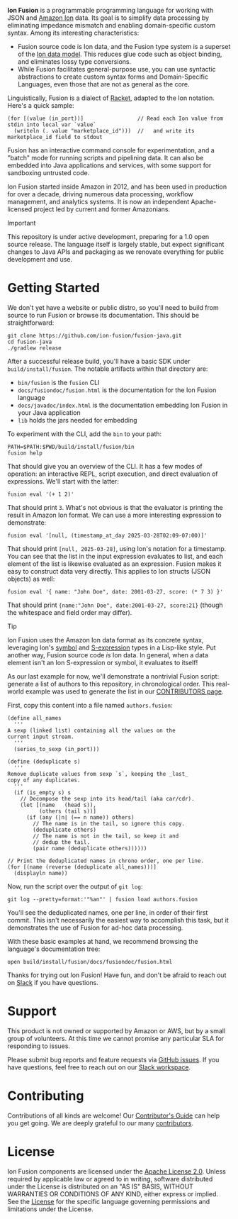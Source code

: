 <!-- Copyright Ion Fusion contributors. All rights reserved. -->
<!-- SPDX-License-Identifier: Apache-2.0 -->

**Ion Fusion** is a programmable programming language for working with JSON and [Amazon Ion][ion]
data. Its goal is to simplify data processing by eliminating impedance mismatch and enabling
domain-specific custom syntax. Among its interesting characteristics:

* Fusion source code is Ion data, and the Fusion type system is a superset of the
  [Ion data model][data]. This reduces glue code such as object binding, and eliminates lossy type
  conversions.
* While Fusion facilitates general-purpose use, you can use syntactic abstractions to create custom
  syntax forms and Domain-Specific Languages, even those that are not as general as the core.

Linguistically, Fusion is a dialect of [Racket][], adapted to the Ion notation. Here's a quick 
sample:

```
(for [(value (in_port))]                 // Read each Ion value from stdin into local var `value`
  (writeln (. value "marketplace_id")))  //   and write its marketplace_id field to stdout
```

Fusion has an interactive command console for experimentation, and a "batch" mode for running
scripts and pipelining data. It can also be embedded into Java applications and services, with
some support for sandboxing untrusted code.

Ion Fusion started inside Amazon in 2012, and has been used in production for over a
decade, driving numerous data processing, workflow management, and analytics systems.
It is now an independent Apache-licensed project led by current and former Amazonians.

> [!IMPORTANT]
> This repository is under active development, preparing for a 1.0 open source release. The language
> itself is largely stable, but expect significant changes to Java APIs and packaging as we
> renovate everything for public development and use.


# Getting Started

We don't yet have a website or public distro, so you'll need to build from source to run Fusion or
browse its documentation. This should be straightforward:

```shell
git clone https://github.com/ion-fusion/fusion-java.git
cd fusion-java
./gradlew release
```

After a successful release build, you'll have a basic SDK under `build/install/fusion`. The notable
artifacts within that directory are:

* `bin/fusion` is the `fusion` CLI
* `docs/fusiondoc/fusion.html` is the documentation for the Ion Fusion language
* `docs/javadoc/index.html` is the documentation embedding Ion Fusion in your Java application
* `lib` holds the jars needed for embedding

To experiment with the CLI, add the `bin` to your path:

```shell
PATH=$PATH:$PWD/build/install/fusion/bin
fusion help
```
That should give you an overview of the CLI. 
It has a few modes of operation: an interactive REPL, script execution, and direct 
evaluation of expressions. We'll start with the latter:

```shell
fusion eval '(+ 1 2)'
```

That should print `3`.  What's not obvious is that the evaluator is printing the result in 
Amazon Ion format.  We can use a more interesting expression to demonstrate:

```shell
fusion eval '[null, (timestamp_at_day 2025-03-28T02:09-07:00)]'
```

That should print `[null, 2025-03-28]`, using Ion's notation for a timestamp. You can see that the
list in the input expression evaluates to list, and each element of the list is likewise evaluated
as an expression. Fusion makes it easy to construct data very directly. This applies to Ion structs
(JSON objects) as well:

```shell
fusion eval '{ name: "John Doe", date: 2001-03-27, score: (* 7 3) }'
```

That should print `{name:"John Doe", date:2001-03-27, score:21}` (though the whitespace and field 
order may differ).

> [!TIP]
> Ion Fusion uses the Amazon Ion data format as its concrete syntax, leveraging Ion's [symbol][] 
> and [S-expression][sexp] types in a Lisp-like style. Put another way, Fusion source code _is_
> Ion data. In general, when a data element isn't an Ion S-expression or symbol, it evaluates to 
> itself!

As our last example for now, we'll demonstrate a nontrivial Fusion script: generate a list of 
authors to this repository, in chronological order. This real-world example was used to generate the
list in our [CONTRIBUTORS page](CONTRIBUTORS.md).

First, copy this content into a file named `authors.fusion`:

```
(define all_names
  '''
A sexp (linked list) containing all the values on the
current input stream.
  '''
  (series_to_sexp (in_port)))

(define (deduplicate s)
  '''
Remove duplicate values from sexp `s`, keeping the _last_
copy of any duplicates.
  '''
  (if (is_empty s) s
    // Decompose the sexp into its head/tail (aka car/cdr).
    (let [(name   (head s)),
          (others (tail s))]
      (if (any (|n| (== n name)) others)
        // The name is in the tail, so ignore this copy.
        (deduplicate others)
        // The name is not in the tail, so keep it and
        // dedup the tail.
        (pair name (deduplicate others))))))

// Print the deduplicated names in chrono order, one per line.
(for [(name (reverse (deduplicate all_names)))]
  (displayln name))
```

Now, run the script over the output of `git log`:

```shell
git log --pretty=format:'"%an"' | fusion load authors.fusion
```

You'll see the deduplicated names, one per line, in order of their first commit. This isn't 
necessarily the easiest way to accomplish this task, but it demonstrates the use of Fusion for 
ad-hoc data processing.

With these basic examples at hand, we recommend browsing the language's documentation tree:

```shell
open build/install/fusion/docs/fusiondoc/fusion.html
```

Thanks for trying out Ion Fusion!  Have fun, and don't be afraid to reach out on [Slack][slack] if
you have questions.


# Support

This product is not owned or supported by Amazon or AWS, but by a small group of volunteers.
At this time we cannot promise any particular SLA for responding to issues.

Please submit bug reports and feature requests via [GitHub issues][issues].
If you have questions, feel free to reach out on our [Slack workspace][slack].


# Contributing

Contributions of all kinds are welcome! Our [Contributor's Guide](CONTRIBUTING.md) can help you get 
going.  We are deeply grateful to our many [contributors](CONTRIBUTORS.md).

<!-- ALL-CONTRIBUTORS-LIST:START - Do not remove or modify this section -->
<!-- prettier-ignore-start -->
<!-- markdownlint-disable -->

<!-- markdownlint-restore -->
<!-- prettier-ignore-end -->

<!-- ALL-CONTRIBUTORS-LIST:END -->


# License

Ion Fusion components are licensed under the [Apache License 2.0](LICENSE). Unless required by
applicable law or agreed to in writing, software distributed under the License is distributed on
an "AS IS" BASIS, WITHOUT WARRANTIES OR CONDITIONS OF ANY KIND, either express or implied. See the
[License](LICENSE) for the specific language governing permissions and limitations under the
License.


[data]:   https://amazon-ion.github.io/ion-docs/docs/spec.html
[ion]:    https://amazon-ion.github.io/ion-docs/index.html
[issues]: https://github.com/ion-fusion/fusion-java/issues
[Racket]: https://racket-lang.org/
[sexp]:   https://amazon-ion.github.io/ion-docs/docs/spec.html#sexp
[slack]:  https://join.slack.com/t/ion-fusion/shared_invite/zt-2y0jr8vh2-bZLa66hdyZ3ykHcgOcYkcA
[symbol]: https://amazon-ion.github.io/ion-docs/docs/spec.html#symbol
